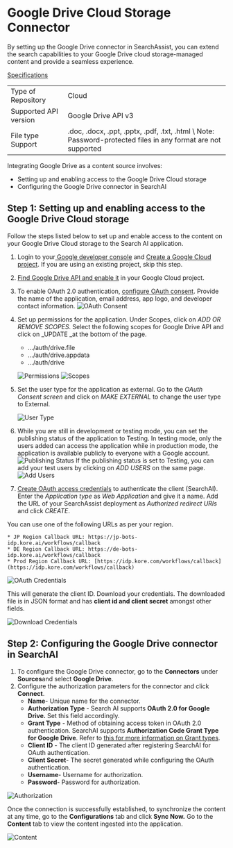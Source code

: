 # Google Drive Cloud Storage Connector

By setting up the Google Drive connector in SearchAssist, you can extend the search capabilities to your Google Drive cloud storage-managed content and provide a seamless experience.

<span style="text-decoration:underline;">Specifications</span>


<table>
  <tr>
   <td>Type of Repository 
   </td>
   <td>Cloud
   </td>
  </tr>
  <tr>
   <td>Supported API version
   </td>
   <td>Google Drive API v3
   </td>
  </tr>
  <tr>
   <td>File type Support
   </td>
   <td>.doc, .docx, .ppt, .pptx, .pdf, .txt, .html \
Note: Password-protected files in any format are not supported
   </td>
  </tr>
</table>


Integrating Google Drive as a content source involves:

* Setting up and enabling access to the Google Drive Cloud storage
* Configuring the Google Drive connector in SearchAI


## Step 1: Setting up and enabling access to the Google Drive Cloud storage

Follow the steps listed below to set up and enable access to the content on your Google Drive Cloud storage to the Search AI application. 

1. Login to your[ Google developer console](https://console.cloud.google.com/) and [Create a Google Cloud project](https://developers.google.com/workspace/guides/create-project). If you are using an existing project, skip this step.
2. [Find Google Drive API and enable it](https://developers.google.com/workspace/guides/enable-apis) in your Google Cloud project.
3. To enable OAuth 2.0 authentication, [configure OAuth consent](https://developers.google.com/workspace/guides/configure-oauth-consent). Provide the name of the application, email address, app logo, and developer contact information. 
![OAuth Consent](../images/googledrive/oauth-consent.png "OAuth Consent")

4. Set up permissions for the application. Under Scopes, click on _ADD OR REMOVE SCOPES_. Select the following scopes for Google Drive API and click on _UPDATE _at the bottom of the page.

    * …/auth/drive.file
    * …/auth/drive.appdata
    * …/auth/drive 

    ![Permissions](../images/googledrive/permissions.png "Permissions")
    ![Scopes](../images/googledrive/scope.png "Scopes")

5. Set the user type for the application as external. Go to the _OAuth Consent screen_ and click on _MAKE EXTERNAL_ to change the user type to External. 

    ![User Type](../images/googledrive/user-type.png "User Type")

6. While you are still in development or testing mode, you can set the publishing status of the application to Testing. In testing mode, only the users added can access the application while in production mode, the application is available publicly to everyone with a Google account. 
![Publishing Status](../images/googledrive/publishing-status.png "Publishing Status")
If the publishing status is set to Testing, you can add your test users by clicking on _ADD USERS_ on the same page. 
![Add Users](../images/googledrive/add-users.png "Add Users")

7. [Create OAuth access credentials](https://developers.google.com/workspace/guides/create-credentials) to authenticate the client (SearchAI). Enter the _Application type_ as _Web Application_ and give it a name. Add the URL of your  SearchAssist deployment as _Authorized redirect URIs_ and click _CREATE_.

You can use one of the following URLs as per your region.

    * JP Region Callback URL: https://jp-bots-idp.kore.ai/workflows/callback
    * DE Region Callback URL: https://de-bots-idp.kore.ai/workflows/callback
    * Prod Region Callback URL: [https://idp.kore.com/workflows/callback](https://idp.kore.com/workflows/callback)

![OAuth Credentials](../images/googledrive/oauth-credentials.png "OAuth Credentials")

   This will generate the client ID. Download your credentials. The downloaded file is in JSON format and has **client id and client secret** amongst other fields. 

![Download Credentials](../images/googledrive/download-credentials.png "Download Credentials")


## Step 2: Configuring the Google Drive connector in SearchAI

1. To configure the Google Drive connector, go to the **Connectors** under **Sources**and select **Google Drive**.
2. Configure the authorization parameters for the connector and click **Connect**.
    * **Name**- Unique name for the connector.
    * **Authorization Type** - Search AI supports **OAuth 2.0 for Google Drive.** Set this field accordingly.
    * **Grant Type** - Method of obtaining access token in OAuth 2.0 authentication. SearchAI supports **Authorization Code Grant Type for Google Drive**. Refer to [this for more information on Grant types](https://docs.google.com/document/d/1U-fxzFd9f2sGUZYq7HmI4HO1Tu3p9AvXBwSVRrVNDkw/edit#heading=h.gtcwm1lgykmp).
    * **Client ID** - The client ID generated after registering SearchAI for OAuth authentication. 
    * **Client Secret**- The secret generated while configuring the OAuth authentication.  
    * **Username**- Username for authorization.
    * **Password**- Password for authorization. 


![Authorization](../images/googledrive/auth-tab.png "Authorization")

Once the connection is successfully established, to synchronize the content at any time, go to the **Configurations** tab and click **Sync Now.** Go to the **Content** tab to view the content ingested into the application. 

![Content](../images/googledrive/content-tab.png "Content")

